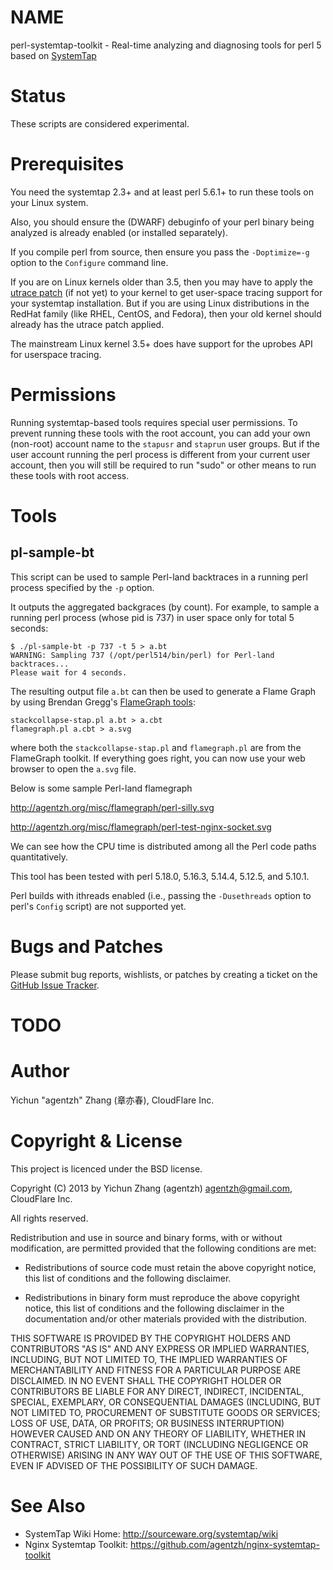 NAME
====

perl-systemtap-toolkit - Real-time analyzing and diagnosing tools for perl 5 based on [SystemTap](http://sourceware.org/systemtap/wiki)

Status
======

These scripts are considered experimental.

Prerequisites
=============

You need the systemtap 2.3+ and at least perl 5.6.1+ to run these tools on your Linux system.

Also, you should ensure the (DWARF) debuginfo of your perl binary being analyzed is already enabled (or installed separately).

If you compile perl from source, then ensure you pass the `-Doptimize=-g` option to the `Configure` command line.

If you are on Linux kernels older than 3.5, then you may have to apply the [utrace patch](http://sourceware.org/systemtap/wiki/utrace) (if not yet) to your kernel to get
user-space tracing support for your systemtap installation. But if you are using Linux distributions in the RedHat family (like RHEL, CentOS, and Fedora), then your old kernel should already has the utrace patch applied.

The mainstream Linux kernel 3.5+ does have support for the uprobes API for userspace tracing.

Permissions
===========

Running systemtap-based tools requires special user permissions. To prevent running
these tools with the root account,
you can add your own (non-root) account name to the `stapusr` and `staprun` user groups.
But if the user account running the perl process is different from your current
user account, then you will still be required to run "sudo" or other means to run these tools
with root access.

Tools
=====

pl-sample-bt
------------

This script can be used to sample Perl-land backtraces in a running perl process specified by the `-p` option.

It outputs the aggregated backgraces (by count). For example,
to sample a running perl process (whose pid is 737) in user space only for total 5 seconds:

    $ ./pl-sample-bt -p 737 -t 5 > a.bt
    WARNING: Sampling 737 (/opt/perl514/bin/perl) for Perl-land backtraces...
    Please wait for 4 seconds.

The resulting output file `a.bt` can then be used to generate a Flame Graph by using Brendan Gregg's [FlameGraph tools](https://github.com/brendangregg/FlameGraph):

    stackcollapse-stap.pl a.bt > a.cbt
    flamegraph.pl a.cbt > a.svg

where both the `stackcollapse-stap.pl` and `flamegraph.pl` are from the FlameGraph toolkit.
If everything goes right, you can now use your web browser to open the `a.svg` file.

Below is some sample Perl-land flamegraph

http://agentzh.org/misc/flamegraph/perl-silly.svg

http://agentzh.org/misc/flamegraph/perl-test-nginx-socket.svg

We can see how the CPU time is distributed among all the Perl code paths quantitatively.

This tool has been tested with perl 5.18.0, 5.16.3, 5.14.4, 5.12.5, and 5.10.1.

Perl builds with ithreads enabled (i.e., passing the `-Dusethreads` option to perl's `Config` script) are not supported yet.

Bugs and Patches
================

Please submit bug reports, wishlists, or patches by creating a ticket on the [GitHub Issue Tracker](http://github.com/agentzh/perl-systemtap-toolkit/issues).

TODO
====

Author
======

Yichun "agentzh" Zhang (章亦春), CloudFlare Inc.

Copyright & License
===================

This project is licenced under the BSD license.

Copyright (C) 2013 by Yichun Zhang (agentzh) <agentzh@gmail.com>, CloudFlare Inc.

All rights reserved.

Redistribution and use in source and binary forms, with or without
modification, are permitted provided that the following conditions
are met:

* Redistributions of source code must retain the above copyright
notice, this list of conditions and the following disclaimer.

* Redistributions in binary form must reproduce the above copyright
notice, this list of conditions and the following disclaimer in the
documentation and/or other materials provided with the distribution.

THIS SOFTWARE IS PROVIDED BY THE COPYRIGHT HOLDERS AND CONTRIBUTORS
"AS IS" AND ANY EXPRESS OR IMPLIED WARRANTIES, INCLUDING, BUT NOT
LIMITED TO, THE IMPLIED WARRANTIES OF MERCHANTABILITY AND FITNESS FOR
A PARTICULAR PURPOSE ARE DISCLAIMED. IN NO EVENT SHALL THE COPYRIGHT
HOLDER OR CONTRIBUTORS BE LIABLE FOR ANY DIRECT, INDIRECT, INCIDENTAL,
SPECIAL, EXEMPLARY, OR CONSEQUENTIAL DAMAGES (INCLUDING, BUT NOT LIMITED
TO, PROCUREMENT OF SUBSTITUTE GOODS OR SERVICES; LOSS OF USE, DATA, OR
PROFITS; OR BUSINESS INTERRUPTION) HOWEVER CAUSED AND ON ANY THEORY OF
LIABILITY, WHETHER IN CONTRACT, STRICT LIABILITY, OR TORT (INCLUDING
NEGLIGENCE OR OTHERWISE) ARISING IN ANY WAY OUT OF THE USE OF THIS
SOFTWARE, EVEN IF ADVISED OF THE POSSIBILITY OF SUCH DAMAGE.

See Also
========
* SystemTap Wiki Home: http://sourceware.org/systemtap/wiki
* Nginx Systemtap Toolkit: https://github.com/agentzh/nginx-systemtap-toolkit
